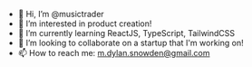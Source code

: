 - 👋 Hi, I’m @musictrader
- 👀 I’m interested in product creation!
- 🌱 I’m currently learning ReactJS, TypeScript, TailwindCSS
- 💞️ I’m looking to collaborate on a startup that I'm working on!
- 📫 How to reach me: m.dylan.snowden@gmail.com

<!---
MusicTrader/MusicTrader is a ✨ special ✨ repository because its `README.md` (this file) appears on your GitHub profile.
You can click the Preview link to take a look at your changes.
--->
